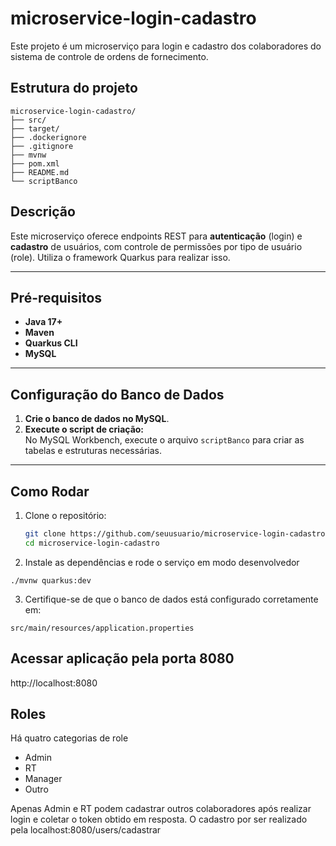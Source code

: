 # microservice-login-cadastro
Este projeto é um microserviço para login e cadastro dos colaboradores do sistema de controle de ordens de fornecimento.


## Estrutura do projeto

```
microservice-login-cadastro/
├── src/
├── target/
├── .dockerignore
├── .gitignore
├── mvnw
├── pom.xml
├── README.md
└── scriptBanco

```

## Descrição
Este microserviço oferece endpoints REST para **autenticação** (login) e **cadastro** de usuários, com controle de permissões por tipo de usuário (role). Utiliza o framework Quarkus para realizar isso.

---

## Pré-requisitos

- **Java 17+**
- **Maven**
- **Quarkus CLI**
- **MySQL**

---

## Configuração do Banco de Dados

1. **Crie o banco de dados no MySQL**.
2. **Execute o script de criação:**  
   No MySQL Workbench, execute o arquivo `scriptBanco` para criar as tabelas e estruturas necessárias.

---

## Como Rodar

1. Clone o repositório:
   ```bash
   git clone https://github.com/seuusuario/microservice-login-cadastro.git
   cd microservice-login-cadastro

2. Instale as dependências e rode o serviço em modo desenvolvedor
   
```shell script
./mvnw quarkus:dev
```
3. Certifique-se de que o banco de dados está configurado corretamente em:
   
`src/main/resources/application.properties`

## Acessar aplicação pela porta 8080

http://localhost:8080

## Roles

Há quatro categorias de role 
- Admin 
- RT
- Manager
- Outro

Apenas Admin e RT podem cadastrar outros colaboradores após realizar login e coletar o token obtido em resposta. 
O cadastro por ser realizado pela localhost:8080/users/cadastrar


